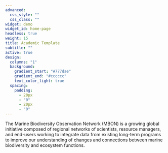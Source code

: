 ```yaml
---
advanced:
  css_style: ""
  css_class: ""
widget: demo
widget_id: home-page
headless: true
weight: 15
title: Academic Template
subtitle: ""
active: true
design:
  columns: "1"
  background:
    gradient_start: "#777dae"
    gradient_end: "#cccccc"
    text_color_light: true
  spacing:
    padding:
      - 20px
      - "0"
      - 20px
      - "0"
---
```

The Marine Biodiversity Observation Network (MBON) is a growing global initiative composed of regional networks of scientists, resource managers, and end-users working to integrate data from existing long-term programs to improve our understanding of changes and connections between marine biodiversity and ecosystem functions.